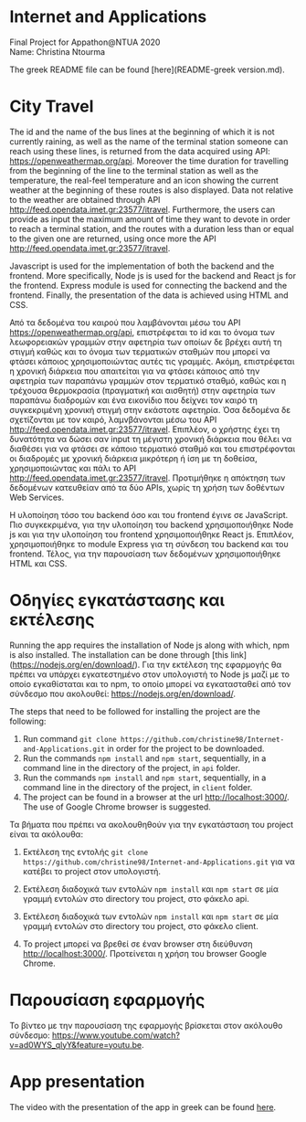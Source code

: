 # Internet and Applications
 Final Project for Appathon@NTUA 2020  
 Name: Christina Ntourma
 
 The greek README file can be found [here](README-greek version.md).  
 
# City Travel
 The id and the name of the bus lines at the beginning of which it is not currently raining, as well as the name of the terminal station someone can reach using these lines, is returned from the data acquired using API: https://openweathermap.org/api. Moreover the time duration for travelling from the beginning of the line to the terminal station as well as the temperature, the real-feel temperature and an icon showing the current weather at the beginning of these routes is also displayed. Data not relative to the weather are obtained through API http://feed.opendata.imet.gr:23577/itravel.
 Furthermore, the users can provide as input the maximum amount of time they want to devote in order to reach a terminal station, and the routes with a duration less than or equal to the given one are returned, using once more the API http://feed.opendata.imet.gr:23577/itravel. 
 
 Javascript is used for the implementation of both the backend and the frontend. More specifically, Node js is used for the backend and React js for the frontend. Express module is used for connecting the backend and the frontend. Finally, the presentation of the data is achieved using HTML and CSS.

 Από τα δεδομένα του καιρού που λαμβάνονται μέσω του API https://openweathermap.org/api, επιστρέφεται το id και το όνομα των λεωφορειακών γραμμών στην αφετηρία των οποίων δε βρέχει αυτή τη στιγμή καθώς και το όνομα των τερματικών σταθμών που μπορεί να φτάσει κάποιος χρησιμοποιώντας αυτές τις γραμμές. Ακόμη, επιστρέφεται η χρονική διάρκεια που απαιτείται για να φτάσει κάποιος από την αφετηρία των παραπάνω γραμμών στον τερματικό σταθμό, καθώς και η τρέχουσα θερμοκρασία (πραγματική και αισθητή) στην αφετηρία των παραπάνω διαδρομών και ένα εικονίδιο που δείχνει τον καιρό τη συγκεκριμένη χρονική στιγμή στην εκάστοτε αφετηρία. Όσα δεδομένα δε σχετίζονται με τον καιρό, λαμνβάνονται μέσω του API http://feed.opendata.imet.gr:23577/itravel.
 Επιπλέον, ο χρήστης έχει τη δυνατότητα να δώσει σαν input τη μέγιστη χρονική διάρκεια που θέλει να διαθέσει για να φτάσει σε κάποιο τερματικό σταθμό και του επιστρέφονται οι διαδρομές με χρονική διάρκεια μικρότερη ή ίση με τη δοθείσα, χρησιμοποιώντας και πάλι το API http://feed.opendata.imet.gr:23577/itravel. Προτιμήθηκε η απόκτηση των δεδομένων κατευθείαν από τα δύο APIs, χωρίς τη χρήση των δοθέντων Web Services.

 Η υλοποίηση τόσο του backend όσο και του frontend έγινε σε JavaScript. Πιο συγκεκριμένα, για την υλοποίηση του backend χρησιμοποιήθηκε Node js και για την υλοποίηση του frontend χρησιμοποιήθηκε React js. Επιπλέον, χρησιμοποιήθηκε το module Express για τη σύνδεση του backend και του frontend. Τέλος, για την παρουσίαση των δεδομένων χρησιμοποιήθηκε HTML και CSS.


# Οδηγίες εγκατάστασης και εκτέλεσης

Running the app requires the installation of Node js along with which, npm is also installed. The installation can be done through [this link] (<https://nodejs.org/en/download/>). 
Για την εκτέλεση της εφαρμογής θα πρέπει να υπάρχει εγκατεστημένο στον υπολογιστή το Node js μαζί με το οποίο εγκαθίσταται και το npm, το οποίο μπορεί να εγκατασταθεί από τον σύνδεσμο που ακολουθεί: <https://nodejs.org/en/download/>.

The steps that need to be followed for installing the project are the following:
1. Run command `git clone https://github.com/christine98/Internet-and-Applications.git` in order for the project to be downloaded.
2. Run the commands `npm install` and `npm start`, sequentially, in a command line in the directory of the project, in `api` folder.
3. Run the commands `npm install` and `npm start`, sequentially, in a command line in the directory of the project, in `client` folder.
4. The project can be found in a browser at the url <http://localhost:3000/>. The use of Google Chrome browser is suggested. 

Τα βήματα που πρέπει να ακολουθηθούν για την εγκατάσταση του project είναι τα ακόλουθα:
1. Εκτέλεση της εντολής `git clone https://github.com/christine98/Internet-and-Applications.git` για να κατέβει το project στον υπολογιστή.

2. Εκτέλεση διαδοχικά των εντολών `npm install` και `npm start` σε μία γραμμή εντολών στο directory του project, στο φάκελο api.

3. Εκτέλεση διαδοχικά των εντολών `npm install` και `npm start` σε μία γραμμή εντολών στο directory του project, στο φάκελο client.

4. Το project μπορεί να βρεθεί σε έναν browser στη διεύθυνση <http://localhost:3000/>. Προτείνεται η χρήση του browser Google Chrome.


# Παρουσίαση εφαρμογής
Το βίντεο με την παρουσίαση της εφαρμογής βρίσκεται στον ακόλουθο σύνδεσμο: <https://www.youtube.com/watch?v=ad0WYS_qlyY&feature=youtu.be>.

# App presentation
The video with the presentation of the app in greek can be found [here](<https://www.youtube.com/watch?v=ad0WYS_qlyY&feature=youtu.be>). 

